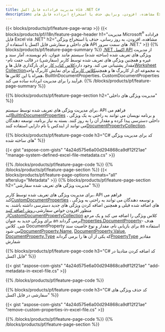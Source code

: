 ```yaml
---
title: مدیریت فراداده فایل اکسل via .NET C#
description: مشاهده، افزودن، ویرایش، حذف یا استخراج ابرداده فایل های Excel تنها با چند خط کد C#
---
```

{{< blocks/products/pf/feature-page-wrap >}}
{{< blocks/products/pf/i18n/feature-page-header h1="مدیریت Microsoft<sup>&reg;</sup> فراداده فایل Excel via .NET" h2="مشاهده، افزودن، به روز رسانی، حذف یا استخراج ویژگی های داخلی و سفارشی فایل اکسل با استفاده از API های سمت سرور .NET." >}}
{{% blocks/products/pf/feature-page-summary %}}
[.NET اکسل API](/cells/fa/net/) از مدیریت ویژگی های تعریف شده (ساخته شده) سیستم مانند عنوان، نام نویسنده، آمار سند و غیره و همچنین ویژگی های تعریف شده توسط کاربر (سفارشی) در قالب جفت نام-مقدار پشتیبانی می کند. وجود دارد[کلاس کتاب کار](https://reference.aspose.com/cells/net/aspose.cells/workbook) برای بارگذاری فایل ها و[Worksheet Collection](https://reference.aspose.com/cells/net/aspose.cells/worksheetcollection)به مجموعه ای از کاربرگ ها و همچنین[کلاس کاربرگ](https://reference.aspose.com/cells/net/aspose.cells/worksheet) برای نمایش کاربرگ واحد همراه با این کلاس ها، BuiltInDocumentProperties، CustomDocumentProperties فرآیند را برای مدیریت ابرداده ساده می کند.
{{% /blocks/products/pf/feature-page-summary %}}

{{% blocks/products/pf/feature-page-section h2="مدیریت ویژگی های داخلی" %}}

 برای مدیریت ویژگی های تعریف شده توسط سیستم، API فراهم می کند[BuiltInDocumentProperties](https://reference.aspose.com/cells/net/aspose.cells/workbook/properties/builtindocumentproperties) ، و برنامه نویسان می توانند به راحتی به یک ویژگی داخلی دسترسی پیدا کرده و مقدار آن را به روز کنند. بسته به نیاز برنامه، توسعه دهندگان می توانند از ایندکس یا نام دارایی استفاده کنند[DocumentPropertyCollection](https://reference.aspose.com/cells/net/aspose.cells.properties/documentpropertycollection). 

{{% blocks/products/pf/feature-page-code h3="C# کد برای مدیریت ویژگی های ساخته شده" %}}

{{< gist "aspose-com-gists" "4a24d575e6a00d294868ca9df12f21ae" "manage-system-defined-excel-file-metadata.cs" >}}

{{% /blocks/products/pf/feature-page-code %}}
{{% /blocks/products/pf/feature-page-section %}}
{{< blocks/products/pf/feature-page-options formats="all" afterslug="Metadata" >}}
{{% blocks/products/pf/feature-page-section h2="مدیریت ویژگی های تعریف شده سفارشی" %}}

 برای مدیریت ویژگی های تعریف شده توسط کاربر، API فراهم می کند[CustomDocumentProperties](https://reference.aspose.com/cells/net/aspose.cells/workbook/properties/customdocumentproperties) ، و توسعه دهندگان می توانند به راحتی به ویژگی های اضافه شده قبلی و همچنین اضافه کردن ویژگی های جدید دسترسی داشته باشند. به منظور افزودن خواص سفارشی،[روش اضافه کنید](https://reference.aspose.com/cells/net/aspose.cells.properties/customdocumentpropertycollection/methods/add/index) از[CustomDocumentPropertyCollection](https://reference.aspose.com/cells/net/aspose.cells.properties/customdocumentpropertycollection) کلاس ویژگی را اضافه می کند و یک مرجع برای ویژگی جدید به عنوان an برمی گرداند[Properties.DocumentProperty](https://reference.aspose.com/cells/net/aspose.cells.properties/documentproperty)هدف - شی. کلاس DocumentProperty برای بازیابی نام، مقدار و نوع خاصیت سند as استفاده می شود[DocumentProperty.Name](https://reference.aspose.com/cells/net/aspose.cells.properties/documentproperty/properties/name), [DocumentProperty.Value](https://reference.aspose.com/cells/net/aspose.cells.properties/documentproperty/properties/value),  [DocumentProperty.Type](https://reference.aspose.com/cells/net/aspose.cells.properties/documentproperty/properties/type) که یکی از آن ها را برمی گرداند[PropertyType](https://reference.aspose.com/cells/net/aspose.cells.properties/propertytype) مقادیر شمارش
 
{{% blocks/products/pf/feature-page-code h3="C# کد اضافه کردن متادیتا در فایل اکسل" %}}

{{< gist "aspose-com-gists" "4a24d575e6a00d294868ca9df12f21ae" "add-metadata-in-excel-file.cs" >}}

{{% /blocks/products/pf/feature-page-code %}}


{{% blocks/products/pf/feature-page-code h3="C# کد حذف ویژگی های سفارشی در فایل اکسل" %}}

{{< gist "aspose-com-gists" "4a24d575e6a00d294868ca9df12f21ae" "remove-custom-properties-in-excel-file.cs" >}}

{{% /blocks/products/pf/feature-page-code %}}
{{% /blocks/products/pf/feature-page-section %}}
